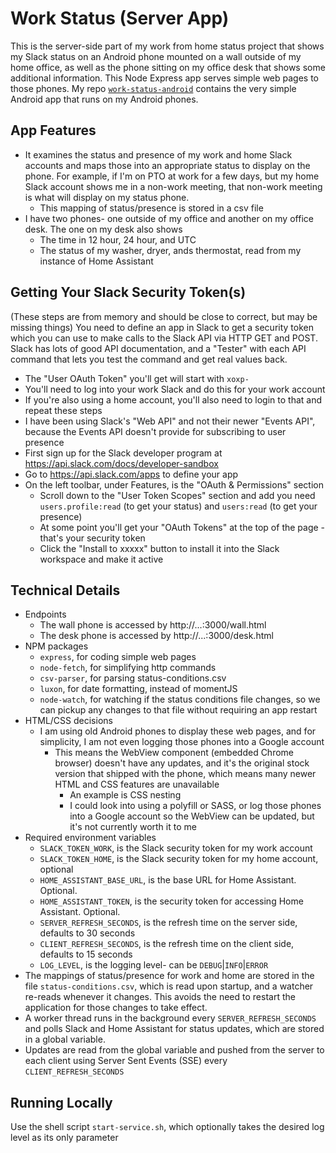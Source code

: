 # Work Status (Server App)
This is the server-side part of my work from home status project that shows my Slack status on an Android phone mounted on a wall outside of my home office, as well as the phone sitting on my office desk that shows some additional information. This Node Express app serves simple web pages to those phones.
My repo [`work-status-android`](https://github.com/brianekummer/work-status-android) contains the very simple Android app that runs on my Android phones.

## App Features
- It examines the status and presence of my work and home Slack accounts and maps those into an appropriate status to display on the phone. For example, if I'm on PTO at work for a few days, but my home Slack account shows me in a non-work meeting, that non-work meeting is what will display on my status phone.
    - This mapping of status/presence is stored in a csv file
- I have two phones- one outside of my office and another on my office desk. The one on my desk also shows
    - The time in 12 hour, 24 hour, and UTC
    - The status of my washer, dryer, ands thermostat, read from my instance of Home Assistant

## Getting Your Slack Security Token(s)
(These steps are from memory and should be close to correct, but may be missing things)
You need to define an app in Slack to get a security token which you can use to make calls to the Slack API via HTTP GET and POST. Slack has lots of good API documentation, and a "Tester" with each API command that lets you test the command and get real values back.
  - The "User OAuth Token" you'll get will start with `xoxp-`
  - You'll need to log into your work Slack and do this for your work account
  - If you're also using a home account, you'll also need to login to that and repeat these steps
  - I have been using Slack's "Web API" and not their newer "Events API", because the Events API doesn't provide for subscribing to user presence
- First sign up for the Slack developer program at https://api.slack.com/docs/developer-sandbox
- Go to https://api.slack.com/apps to define your app
- On the left toolbar, under Features, is the "OAuth & Permissions" section
    - Scroll down to the "User Token Scopes" section and add you need `users.profile:read` (to get your status) and `users:read` (to get your presence)
    - At some point you'll get your "OAuth Tokens" at the top of the page - that's your security token
    - Click the "Install to xxxxx" button to install it into the Slack workspace and make it active

## Technical Details
- Endpoints
    - The wall phone is accessed by http://...:3000/wall.html
    - The desk phone is accessed by http://...:3000/desk.html
- NPM packages
    - `express`, for coding simple web pages
    - `node-fetch`, for simplifying http commands
    - `csv-parser`, for parsing status-conditions.csv
    - `luxon`, for date formatting, instead of momentJS
    - `node-watch`, for watching if the status conditions file changes, so we can pickup any changes to that file without requiring an app restart
- HTML/CSS decisions
    - I am using old Android phones to display these web pages, and for simplicity, I am not even logging those phones into a Google account
        - This means the WebView component (embedded Chrome browser) doesn't have any updates, and it's the original stock version that shipped with the phone, which means many newer HTML and CSS features are unavailable
            - An example is CSS nesting
            - I could look into using a polyfill or SASS, or log those phones into a Google account so the WebView can be updated, but it's not currently worth it to me
- Required environment variables
    - `SLACK_TOKEN_WORK`, is the Slack security token for my work account
    - `SLACK_TOKEN_HOME`, is the Slack security token for my home account, optional
    - `HOME_ASSISTANT_BASE_URL`, is the base URL for Home Assistant. Optional.
    - `HOME_ASSISTANT_TOKEN`, is the security token for accessing Home Assistant. Optional.
    - `SERVER_REFRESH_SECONDS`, is the refresh time on the server side, defaults to 30 seconds
    - `CLIENT_REFRESH_SECONDS`, is the refresh time on the client side, defaults to 15 seconds
    - `LOG_LEVEL`, is the logging level- can be `DEBUG`|`INFO`|`ERROR`
- The mappings of status/presence for work and home are stored in the file `status-conditions.csv`, which is read upon startup, and a watcher re-reads whenever it changes. This avoids the need to restart the application for those changes to take effect.
- A worker thread runs in the background every `SERVER_REFRESH_SECONDS` and polls Slack and Home Assistant for status updates, which are stored in a global variable.
- Updates are read from the global variable and pushed from the server to each client using Server Sent Events (SSE) every `CLIENT_REFRESH_SECONDS`

## Running Locally
Use the shell script `start-service.sh`, which optionally takes the desired log level as its only parameter